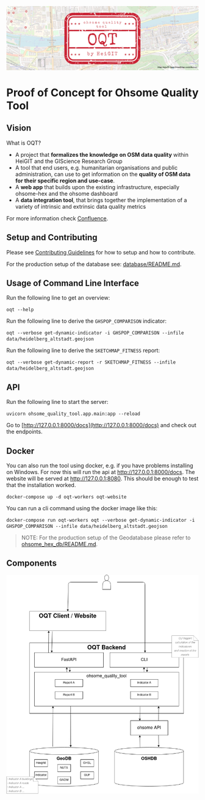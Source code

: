 ![oqt_header](logo/oqt_header.png)

# Proof of Concept for Ohsome Quality Tool

## Vision

What is OQT?
* A project that **formalizes the knowledge on OSM data quality** within HeiGIT and the GIScience Research Group
* A tool that end users, e.g. humanitarian organisations and public administration, can use to get information on the **quality of OSM data for their specific region and use-case**.
* A **web app** that builds upon the existing infrastructure, especially ohsome-hex and the ohsome dashboard
* A **data integration tool**, that brings together the implementation of a variety of intrinsic and extrinsic data quality metrics

For more information check [Confluence](https://confluence.gistools.geog.uni-heidelberg.de/display/oshdb/The+ohsome+Quality+Tool).


## Setup and Contributing

Please see [Contributing Guidelines](CONTRIBUTING.md) for how to setup and how to contribute.

For the production setup of the database see: [database/README.md](database/README.md).


## Usage of Command Line Interface

Run the following line to get an overview:
```
oqt --help 
```

Run the following line to derive the `GHSPOP_COMPARISON` indicator:
```
oqt --verbose get-dynamic-indicator -i GHSPOP_COMPARISON --infile data/heidelberg_altstadt.geojson 
```

Run the following line to derive the `SKETCHMAP_FITNESS` report:
```
oqt --verbose get-dynamic-report -r SKETCHMAP_FITNESS --infile data/heidelberg_altstadt.geojson
```


## API

Run the following line to start the server:
```
uvicorn ohsome_quality_tool.app.main:app --reload
```

Go to [http://127.0.0.1:8000/docs](http://127.0.0.1:8000/docs) and check out the endpoints.


## Docker

You can also run the tool using docker, e.g. if you have problems installing on Windows. For now this will run the api at http://127.0.0.1:8000/docs. The website will be served at http://127.0.0.1:8080. This should be enough to test that the installation worked.

```
docker-compose up -d oqt-workers oqt-website
```

You can run a cli command using the docker image like this:
```
docker-compose run oqt-workers oqt --verbose get-dynamic-indicator -i GHSPOP_COMPARISON --infile data/heidelberg_altstadt.geojson
```

> NOTE: For the production setup of the Geodatabase please refer to [ohsome_hex_db/README.md](ohsome_hex_db/README.md).


## Components

![Comonents](docs/UML-Component-Diagram.png)


